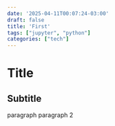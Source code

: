 ```yaml
---
date: '2025-04-11T00:07:24-03:00'
draft: false
title: 'First'
tags: ["jupyter", "python"]
categories: ["tech"]
---
```


# Title
## Subtitle

paragraph
paragraph 2
